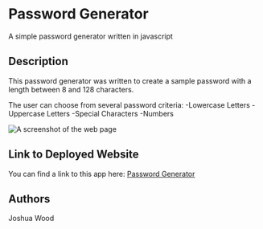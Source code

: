 # Password Generator

A simple password generator written in javascript

## Description

This password generator was written to create a sample password with a length between 8 and 128 characters.

The user can choose from several password criteria:
-Lowercase Letters
-Uppercase Letters
-Special Characters
-Numbers

![A screenshot of the web page](./assets/images/Horiseon_screenshot.png)

## Link to Deployed Website

You can find a link to this app here: [Password Generator](https://joshuawd190.github.io/Password-Generator/)


## Authors

Joshua Wood
